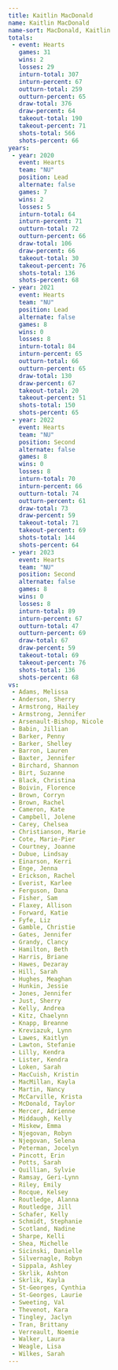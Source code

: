 ```yaml
---
title: Kaitlin MacDonald
name: Kaitlin MacDonald
name-sort: MacDonald, Kaitlin
totals:
 - event: Hearts
   games: 31
   wins: 2
   losses: 29
   inturn-total: 307
   inturn-percent: 67
   outturn-total: 259
   outturn-percent: 65
   draw-total: 376
   draw-percent: 64
   takeout-total: 190
   takeout-percent: 71
   shots-total: 566
   shots-percent: 66
years:
 - year: 2020
   event: Hearts
   team: "NU"
   position: Lead
   alternate: false
   games: 7
   wins: 2
   losses: 5
   inturn-total: 64
   inturn-percent: 71
   outturn-total: 72
   outturn-percent: 66
   draw-total: 106
   draw-percent: 66
   takeout-total: 30
   takeout-percent: 76
   shots-total: 136
   shots-percent: 68
 - year: 2021
   event: Hearts
   team: "NU"
   position: Lead
   alternate: false
   games: 8
   wins: 0
   losses: 8
   inturn-total: 84
   inturn-percent: 65
   outturn-total: 66
   outturn-percent: 65
   draw-total: 130
   draw-percent: 67
   takeout-total: 20
   takeout-percent: 51
   shots-total: 150
   shots-percent: 65
 - year: 2022
   event: Hearts
   team: "NU"
   position: Second
   alternate: false
   games: 8
   wins: 0
   losses: 8
   inturn-total: 70
   inturn-percent: 66
   outturn-total: 74
   outturn-percent: 61
   draw-total: 73
   draw-percent: 59
   takeout-total: 71
   takeout-percent: 69
   shots-total: 144
   shots-percent: 64
 - year: 2023
   event: Hearts
   team: "NU"
   position: Second
   alternate: false
   games: 8
   wins: 0
   losses: 8
   inturn-total: 89
   inturn-percent: 67
   outturn-total: 47
   outturn-percent: 69
   draw-total: 67
   draw-percent: 59
   takeout-total: 69
   takeout-percent: 76
   shots-total: 136
   shots-percent: 68
vs:
 - Adams, Melissa
 - Anderson, Sherry
 - Armstrong, Hailey
 - Armstrong, Jennifer
 - Arsenault-Bishop, Nicole
 - Babin, Jillian
 - Barker, Penny
 - Barker, Shelley
 - Barron, Lauren
 - Baxter, Jennifer
 - Birchard, Shannon
 - Birt, Suzanne
 - Black, Christina
 - Boivin, Florence
 - Brown, Corryn
 - Brown, Rachel
 - Cameron, Kate
 - Campbell, Jolene
 - Carey, Chelsea
 - Christianson, Marie
 - Cote, Marie-Pier
 - Courtney, Joanne
 - Dubue, Lindsay
 - Einarson, Kerri
 - Enge, Jenna
 - Erickson, Rachel
 - Everist, Karlee
 - Ferguson, Dana
 - Fisher, Sam
 - Flaxey, Allison
 - Forward, Katie
 - Fyfe, Liz
 - Gamble, Christie
 - Gates, Jennifer
 - Grandy, Clancy
 - Hamilton, Beth
 - Harris, Briane
 - Hawes, Dezaray
 - Hill, Sarah
 - Hughes, Meaghan
 - Hunkin, Jessie
 - Jones, Jennifer
 - Just, Sherry
 - Kelly, Andrea
 - Kitz, Chaelynn
 - Knapp, Breanne
 - Kreviazuk, Lynn
 - Lawes, Kaitlyn
 - Lawton, Stefanie
 - Lilly, Kendra
 - Lister, Kendra
 - Loken, Sarah
 - MacCuish, Kristin
 - MacMillan, Kayla
 - Martin, Nancy
 - McCarville, Krista
 - McDonald, Taylor
 - Mercer, Adrienne
 - Middaugh, Kelly
 - Miskew, Emma
 - Njegovan, Robyn
 - Njegovan, Selena
 - Peterman, Jocelyn
 - Pincott, Erin
 - Potts, Sarah
 - Quillian, Sylvie
 - Ramsay, Geri-Lynn
 - Riley, Emily
 - Rocque, Kelsey
 - Routledge, Alanna
 - Routledge, Jill
 - Schafer, Kelly
 - Schmidt, Stephanie
 - Scotland, Nadine
 - Sharpe, Kelli
 - Shea, Michelle
 - Sicinski, Danielle
 - Silvernagle, Robyn
 - Sippala, Ashley
 - Skrlik, Ashton
 - Skrlik, Kayla
 - St-Georges, Cynthia
 - St-Georges, Laurie
 - Sweeting, Val
 - Thevenot, Kara
 - Tingley, Jaclyn
 - Tran, Brittany
 - Verreault, Noemie
 - Walker, Laura
 - Weagle, Lisa
 - Wilkes, Sarah
---
```

